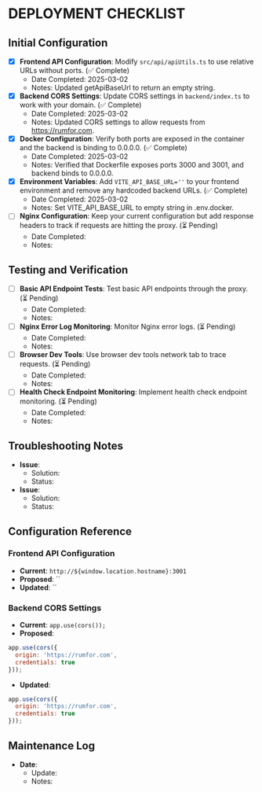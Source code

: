 # DEPLOYMENT CHECKLIST

## Initial Configuration

- [x] **Frontend API Configuration**: Modify `src/api/apiUtils.ts` to use relative URLs without ports. (✅ Complete)
    - Date Completed: 2025-03-02
    - Notes: Updated getApiBaseUrl to return an empty string.
- [x] **Backend CORS Settings**: Update CORS settings in `backend/index.ts` to work with your domain. (✅ Complete)
    - Date Completed: 2025-03-02
    - Notes: Updated CORS settings to allow requests from https://rumfor.com.
- [x] **Docker Configuration**: Verify both ports are exposed in the container and the backend is binding to 0.0.0.0. (✅ Complete)
    - Date Completed: 2025-03-02
    - Notes: Verified that Dockerfile exposes ports 3000 and 3001, and backend binds to 0.0.0.0.
- [x] **Environment Variables**: Add `VITE_API_BASE_URL=''` to your frontend environment and remove any hardcoded backend URLs. (✅ Complete)
    - Date Completed: 2025-03-02
    - Notes: Set VITE_API_BASE_URL to empty string in .env.docker.
- [ ] **Nginx Configuration**: Keep your current configuration but add response headers to track if requests are hitting the proxy. (⏳ Pending)
    - Date Completed:
    - Notes:

## Testing and Verification

- [ ] **Basic API Endpoint Tests**: Test basic API endpoints through the proxy. (⏳ Pending)
    - Date Completed:
    - Notes:
- [ ] **Nginx Error Log Monitoring**: Monitor Nginx error logs. (⏳ Pending)
    - Date Completed:
    - Notes:
- [ ] **Browser Dev Tools**: Use browser dev tools network tab to trace requests. (⏳ Pending)
    - Date Completed:
    - Notes:
- [ ] **Health Check Endpoint Monitoring**: Implement health check endpoint monitoring. (⏳ Pending)
    - Date Completed:
    - Notes:

## Troubleshooting Notes

- **Issue**:
    - Solution:
    - Status:
- **Issue**:
    - Solution:
    - Status:

## Configuration Reference

### Frontend API Configuration

- **Current**: `http://${window.location.hostname}:3001`
- **Proposed**: ``
- **Updated**: ``

### Backend CORS Settings

- **Current**: `app.use(cors());`
- **Proposed**:
```javascript
app.use(cors({
  origin: 'https://rumfor.com',
  credentials: true
}));
```
- **Updated**:
```javascript
app.use(cors({
  origin: 'https://rumfor.com',
  credentials: true
}));
```

## Maintenance Log

- **Date**:
    - Update:
    - Notes:
